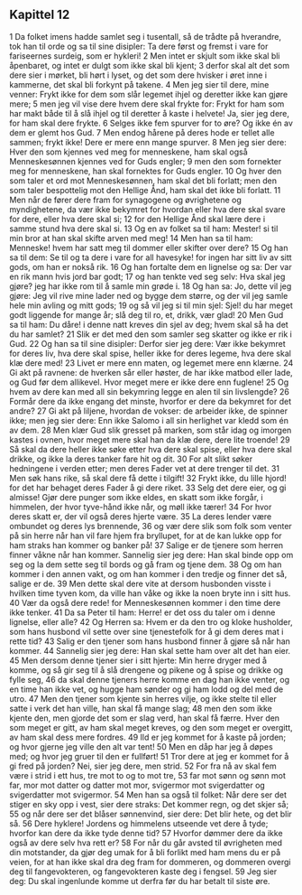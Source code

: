 ## Kapittel 12

1 Da folket imens hadde samlet seg i tusentall, så de trådte på hverandre, tok han til orde og sa til sine disipler: Ta dere først og fremst i vare for fariseernes surdeig, som er hykleri!
2 Men intet er skjult som ikke skal bli åpenbaret, og intet er dulgt som ikke skal bli kjent;
3 derfor skal alt det som dere sier i mørket, bli hørt i lyset, og det som dere hvisker i øret inne i kammerne, det skal bli forkynt på takene.
4 Men jeg sier til dere, mine venner: Frykt ikke for dem som slår legemet ihjel og deretter ikke kan gjøre mere;
5 men jeg vil vise dere hvem dere skal frykte for: Frykt for ham som har makt både til å slå ihjel og til deretter å kaste i helvete! Ja, sier jeg dere, for ham skal dere frykte.
6 Selges ikke fem spurver for to øre? Og ikke én av dem er glemt hos Gud.
7 Men endog hårene på deres hode er tellet alle sammen; frykt ikke! Dere er mere enn mange spurver.
8 Men jeg sier dere: Hver den som kjennes ved meg for menneskene, ham skal også Menneskesønnen kjennes ved for Guds engler;
9 men den som fornekter meg for menneskene, han skal fornektes for Guds engler.
10 Og hver den som taler et ord mot Menneskesønnen, ham skal det bli forlatt; men den som taler bespottelig mot den Hellige Ånd, ham skal det ikke bli forlatt.
11 Men når de fører dere fram for synagogene og øvrighetene og myndighetene, da vær ikke bekymret for hvordan eller hva dere skal svare for dere, eller hva dere skal si;
12 for den Hellige Ånd skal lære dere i samme stund hva dere skal si.
13 Og en av folket sa til ham: Mester! si til min bror at han skal skifte arven med meg!
14 Men han sa til ham: Menneske! hvem har satt meg til dommer eller skifter over dere?
15 Og han sa til dem: Se til og ta dere i vare for all havesyke! for ingen har sitt liv av sitt gods, om han er nokså rik.
16 Og han fortalte dem en lignelse og sa: Der var en rik mann hvis jord bar godt;
17 og han tenkte ved seg selv: Hva skal jeg gjøre? jeg har ikke rom til å samle min grøde i.
18 Og han sa: Jo, dette vil jeg gjøre: Jeg vil rive mine lader ned og bygge dem større, og der vil jeg samle hele min avling og mitt gods;
19 og så vil jeg si til min sjel: Sjel! du har meget godt liggende for mange år; slå deg til ro, et, drikk, vær glad!
20 Men Gud sa til ham: Du dåre! i denne natt kreves din sjel av deg; hvem skal så ha det du har samlet?
21 Slik er det med den som samler seg skatter og ikke er rik i Gud.
22 Og han sa til sine disipler: Derfor sier jeg dere: Vær ikke bekymret for deres liv, hva dere skal spise, heller ikke for deres legeme, hva dere skal klæ dere med!
23 Livet er mere enn maten, og legemet mere enn klærne.
24 Gi akt på ravnene: de hverken sår eller høster, de har ikke matbod eller lade, og Gud før dem allikevel. Hvor meget mere er ikke dere enn fuglene!
25 Og hvem av dere kan med all sin bekymring legge en alen til sin livslengde?
26 Formår dere da ikke engang det minste, hvorfor er dere da bekymret for det andre?
27 Gi akt på liljene, hvordan de vokser: de arbeider ikke, de spinner ikke; men jeg sier dere: Enn ikke Salomo i all sin herlighet var kledd som én av dem.
28 Men klær Gud slik gresset på marken, som står idag og imorgen kastes i ovnen, hvor meget mere skal han da klæ dere, dere lite troende!
29 Så skal da dere heller ikke søke etter hva dere skal spise, eller hva dere skal drikke, og ikke la deres tanker fare hit og dit.
30 For alt slikt søker hedningene i verden etter; men deres Fader vet at dere trenger til det.
31 Men søk hans rike, så skal dere få dette i tilgift!
32 Frykt ikke, du lille hjord! for det har behaget deres Fader å gi dere riket.
33 Selg det dere eier, og gi almisse! Gjør dere punger som ikke eldes, en skatt som ikke forgår, i himmelen, der hvor tyve-hånd ikke når, og møll ikke tærer!
34 For hvor deres skatt er, der vil også deres hjerte være.
35 La deres lender være ombundet og deres lys brennende,
36 og vær dere slik som folk som venter på sin herre når han vil fare hjem fra bryllupet, for at de kan lukke opp for ham straks han kommer og banker på!
37 Salige er de tjenere som herren finner våkne når han kommer. Sannelig sier jeg dere: Han skal binde opp om seg og la dem sette seg til bords og gå fram og tjene dem.
38 Og om han kommer i den annen vakt, og om han kommer i den tredje og finner det så, salige er de.
39 Men dette skal dere vite at dersom husbonden visste i hvilken time tyven kom, da ville han våke og ikke la noen bryte inn i sitt hus.
40 Vær da også dere rede! for Menneskesønnen kommer i den time dere ikke tenker.
41 Da sa Peter til ham: Herre! er det oss du taler om i denne lignelse, eller alle?
42 Og Herren sa: Hvem er da den tro og kloke husholder, som hans husbond vil sette over sine tjenestefolk for å gi dem deres mat i rette tid?
43 Salig er den tjener som hans husbond finner å gjøre så når han kommer.
44 Sannelig sier jeg dere: Han skal sette ham over alt det han eier.
45 Men dersom denne tjener sier i sitt hjerte: Min herre dryger med å komme, og så gir seg til å slå drengene og pikene og å spise og drikke og fylle seg,
46 da skal denne tjeners herre komme en dag han ikke venter, og en time han ikke vet, og hugge ham sønder og gi ham lodd og del med de utro.
47 Men den tjener som kjente sin herres vilje, og ikke stelte til eller satte i verk det han ville, han skal få mange slag;
48 men den som ikke kjente den, men gjorde det som er slag verd, han skal få færre. Hver den som meget er gitt, av ham skal meget kreves, og den som meget er overgitt, av ham skal dess mere fordres.
49 Ild er jeg kommet for å kaste på jorden; og hvor gjerne jeg ville den alt var tent!
50 Men en dåp har jeg å døpes med; og hvor jeg gruer til den er fullført!
51 Tror dere at jeg er kommet for å gi fred på jorden? Nei, sier jeg dere, men strid.
52 For fra nå av skal fem være i strid i ett hus, tre mot to og to mot tre,
53 far mot sønn og sønn mot far, mor mot datter og datter mot mor, svigermor mot svigerdatter og svigerdatter mot svigermor.
54 Men han sa også til folket: Når dere ser det stiger en sky opp i vest, sier dere straks: Det kommer regn, og det skjer så;
55 og når dere ser det blåser sønnenvind, sier dere: Det blir hete, og det blir så.
56 Dere hyklere! Jordens og himmelens utseende vet dere å tyde; hvorfor kan dere da ikke tyde denne tid?
57 Hvorfor dømmer dere da ikke også av dere selv hva rett er?
58 For når du går avsted til øvrigheten med din motstander, da gjør deg umak for å bli forlikt med ham mens du er på veien, for at han ikke skal dra deg fram for dommeren, og dommeren overgi deg til fangevokteren, og fangevokteren kaste deg i fengsel.
59 Jeg sier deg: Du skal ingenlunde komme ut derfra før du har betalt til siste øre.
